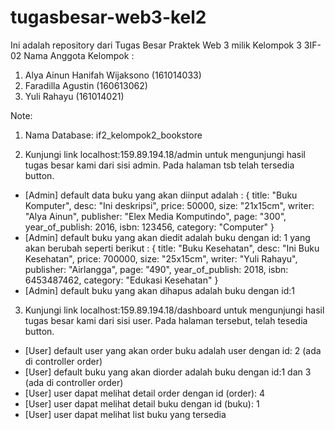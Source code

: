 # tugasbesar-web3-kel2
Ini adalah repository dari Tugas Besar Praktek Web 3 milik Kelompok 3 3IF-02
Nama Anggota Kelompok :
 1. Alya Ainun Hanifah Wijaksono (161014033)
 2. Faradilla Agustin (160613062)
 3. Yuli Rahayu (161014021)

Note:
 1. Nama Database: if2_kelompok2_bookstore
 
 2. Kunjungi link localhost:159.89.194.18/admin untuk mengunjungi hasil tugas besar kami dari sisi admin. Pada halaman tsb telah tersedia button.
 - [Admin] default data buku yang akan diinput adalah :
        {
          title: "Buku Komputer",
          desc: "Ini deskripsi",
          price: 50000,
          size: "21x15cm",
          writer: "Alya Ainun",
          publisher: "Elex Media Komputindo",
          page: "300",
          year_of_publish: 2016,
          isbn: 123456,
          category: "Computer"
	       }
- [Admin] default buku yang akan diedit adalah buku dengan id: 1 yang akan berubah seperti berikut :
           {
             title: "Buku Kesehatan",
             desc: "Ini Buku Kesehatan",
             price: 700000,
             size: "25x15cm",
             writer: "Yuli Rahayu",
             publisher: "Airlangga",
             page: "490",
             year_of_publish: 2018,
             isbn: 6453487462,
             category: "Edukasi Kesehatan"
            }
- [Admin] default buku yang akan dihapus adalah buku dengan id:1

 3. Kunjungi link localhost:159.89.194.18/dashboard untuk mengunjungi hasil tugas besar kami dari sisi user. Pada halaman tersebut, telah tesedia button.
- [User] default user yang akan order buku adalah user dengan id: 2 (ada di controller order)
- [User] default buku yang akan diorder adalah buku dengan id:1 dan 3 (ada di controller order)
- [User] user dapat melihat detail order dengan id (order): 4
- [User] user dapat melihat detail buku dengan id (buku): 1
- [User] user dapat melihat list buku yang tersedia
